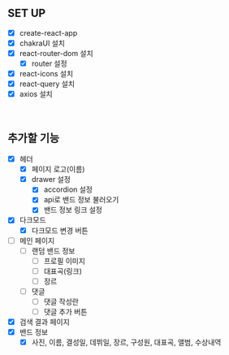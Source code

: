 ## SET UP

- [x] create-react-app
- [x] chakraUI 설치
- [x] react-router-dom 설치
  - [x] router 설정
- [x] react-icons 설치
- [x] react-query 설치
- [x] axios 설치

<br>

## 추가할 기능

- [x] 헤더
  - [x] 페이지 로고(이름)
  - [x] drawer 설정
    - [x] accordion 설정
    - [x] api로 밴드 정보 불러오기
    - [x] 밴드 정보 링크 설정
- [x] 다크모드
  - [x] 다크모드 변경 버튼
- [ ] 메인 페이지
  - [ ] 랜덤 밴드 정보
    - [ ] 프로필 이미지
    - [ ] 대표곡(링크)
    - [ ] 장르
  - [ ] 댓글
    - [ ] 댓글 작성란
    - [ ] 댓글 추가 버튼
- [x] 검색 결과 페이지
- [x] 밴드 정보
  - [x] 사진, 이름, 결성일, 데뷔일, 장르, 구성원, 대표곡, 앨범, 수상내역
